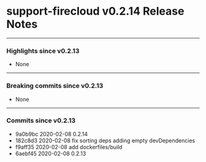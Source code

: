 # support-firecloud v0.2.14 Release Notes

---

### Highlights since v0.2.13

* None

---

### Breaking commits since v0.2.13

* None

---

### Commits since v0.2.13

* 9a0b9bc 2020-02-08 0.2.14
* 182c8d3 2020-02-08 fix sorting deps adding empty devDependencies
* f9aff35 2020-02-08 add dockerfiles/build
* 6aebf45 2020-02-08 0.2.13
